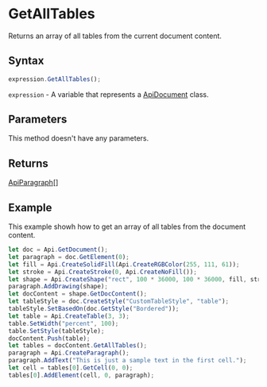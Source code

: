 # GetAllTables

Returns an array of all tables from the current document content.

## Syntax

```javascript
expression.GetAllTables();
```

`expression` - A variable that represents a [ApiDocument](../ApiDocument.md) class.

## Parameters

This method doesn't have any parameters.

## Returns

[ApiParagraph](../../ApiParagraph/ApiParagraph.md)[]

## Example

This example showh how to get an array of all tables from the document content.

```javascript editor-
let doc = Api.GetDocument();
let paragraph = doc.GetElement(0);
let fill = Api.CreateSolidFill(Api.CreateRGBColor(255, 111, 61));
let stroke = Api.CreateStroke(0, Api.CreateNoFill());
let shape = Api.CreateShape("rect", 100 * 36000, 100 * 36000, fill, stroke);
paragraph.AddDrawing(shape);
let docContent = shape.GetDocContent();
let tableStyle = doc.CreateStyle("CustomTableStyle", "table");
tableStyle.SetBasedOn(doc.GetStyle("Bordered"));
let table = Api.CreateTable(3, 3);
table.SetWidth("percent", 100);
table.SetStyle(tableStyle);
docContent.Push(table);
let tables = docContent.GetAllTables();
paragraph = Api.CreateParagraph();
paragraph.AddText("This is just a sample text in the first cell.");
let cell = tables[0].GetCell(0, 0);
tables[0].AddElement(cell, 0, paragraph);
```
